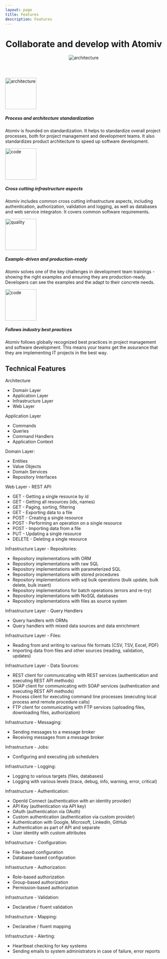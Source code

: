 ```yaml
---
layout: page
title: Features
description: Features
---
```



<!-- Banner -->
<header class="ov-banner">
    <div class="container">
        <!-- <div> -->
            <!-- How Atomiv simplifies complex projects / detangles -->
            <!-- helps teams coolaborate / commuincate / work together -->
            <!-- How Atomiv demystifies complex projects -->
            <!-- Collaborate and develop with Atomiv -->
            <!-- Atomiv helps you collaborate on and develop great IT projects -->
            <h1>Collaborate and develop with Atomiv</h1>
            <div class="d-flex justify-content-center">
                <figure class="figure-features">
                    <img height="" width="" src="{{ site.url }}/img/features/feat0.svg" alt="architecture"	class="img-fluid">
                </figure>
            </div>
        <!-- </div> -->
    </div>
</header>



<!-- Promo / Benefits -->
<article class="ov-benefits22">
    <div class="container">
        <!-- row 1 -->
        <div class="row ov-benefits-row ov-padding-row">
            <div class="col-12 col-md-4 order-md-1 col-img-12">
                <img height="100" width="100" src="{{ site.url }}/img/features/feat1b.svg" alt="architecture"
                class="img-fluid w-100 benefits-img">
            </div>
            <div class="col-12 col-md-8 order-md-0 col-text-1">
                <h5>Process and architecture standardization</h5>
                <p>Atomiv is founded on standardization. It helps to standardize overall project processes, both for project management and development teams. It also standardizes product architecture to speed up software development.  </p>
            </div>
        </div>
        <!-- row 2 -->
        <div class="row ov-benefits-row ov-padding-row">
            <div class="col-12 col-md-4 order-0 col-img-22">
                <img height="100" width="100" src="{{ site.url }}/img/features/feat2.svg" alt="code" class="img-fluid w-100 benefits-img">
            </div>
            <div class="col-12 col-md-8 order-1 col-text-2">
                <h5>Cross cutting infrastructure aspects</h5>
                <p>Atomiv includes common cross cutting infrastructure aspects, including authentication, authorization, validation and logging, as well as databases and web service integraton. It covers common software requirements.</p>
            </div>
        </div>				
        <!-- row 3 pb-0 -->
        <div class="row ov-benefits-row ov-padding-row">
            <div class="col-12 col-md-4 order-md-1 col-img-12">
                <img height="100" width="100" src="{{ site.url }}/img/features/feat3.svg" alt="quality" class="img-fluid w-100 benefits-img">
            </div>
            <div class="col-12 col-md-8 order-md-0 col-text-1">
                <h5>Example-driven and production-ready</h5>
                <p>Atomiv solves one of the key challenges in development team trainings - showing the right examples and ensuring they are production-ready. Developers can see the examples and the adapt to their concrete needs.</p>
            </div>
        </div>
        <!-- row 3 -->
        <div class="row ov-benefits-row ov-padding-row">
            <div class="col-12 col-md-4 order-0 col-img-22">
                <img height="100" width="100" src="{{ site.url }}/img/features/feat4.svg" alt="code" class="img-fluid w-100 benefits-img">
            </div>
            <div class="col-12 col-md-8 order-1 col-text-2">
                <h5>Follows industry best practices</h5>
                <p>Atomiv follows globally recognized best practices in project management and software development. This means your teams get the assurance that they are implementing IT projects in the best way.</p>
            </div>
        </div>
    </div> 
</article>


<h2>Technical Features</h2>

Architecture

* Domain Layer
* Application Layer
* Infrastructure Layer
* Web Layer

Application Layer

* Commands
* Queries
* Command Handlers
* Application Context

Domain Layer:

* Entities
* Value Objects
* Domain Services
* Repository Interfaces

Web Layer - REST API:

* GET - Getting a single resource by id
* GET - Getting all resources (ids, names)
* GET - Paging, sorting, filtering
* GET - Exporting data to a file
* POST - Creating a single resource
* POST - Performing an operation on a single resource
* POST - Importing data from a file
* PUT - Updating a single resource 
* DELETE - Deleting a single resource


Infrastructure Layer - Repositories:

* Repository implementations with ORM
* Repository implementations with raw SQL
* Repository implementations with parameterized SQL
* Repository implementations with stored procedures
* Repository implementations with sql bulk operations (bulk update, bulk delete, bulk insert)
* Repository implementations for batch operations (errors and re-try)
* Repository implementations with NoSQL databases
* Repository implementations with files as source system

Infrastructure Layer - Query Handlers

* Query handlers with ORMs
* Query handlers with mixed data sources and data enrichment

Infrastructure Layer - Files:

* Reading from and writing to various file formats (CSV, TSV, Excel, PDF)
* Importing data from files and other sources (reading, validation, updates)

Infrastructure Layer - Data Sources:

* REST client for communicating with REST services (authentication and executing REST API methods)
* SOAP client for communicating with SOAP services (authentication and executing REST API methods)
* Process client for executing command line processes (executing local process amd remote procedure calls)
* FTP client for communicating with FTP services (uploading files, downloading files, authorization)

Infrastructure - Messaging:

* Sending messages to a message broker
* Receiving messages from a message broker

Infrastructure - Jobs:

* Configuring and executing job schedulers

Infrastructure - Logging:

* Logging to various targets (files, databases)
* Logging with various levels (trace, debug, info, warning, error, critical)

Infrastructure - Authentication:

* OpenId Connect (authentication with an identity provider)
* API Key (authentication via API key)
* OAuth (authentication via OAuth)
* Custom authentication (authentication via custom provider)
* Authentication with Google, Microsoft, LinkedIn, GitHub
* Authentication as part of API and separate
* User identity with custom attributes

Infrastructure - Configuration:

* File-based configuration
* Database-based configuration

Infrastructure - Authorization:

* Role-based authorization
* Group-based authorization
* Permission-based authorization

Infrastructure - Validation:

* Declarative / fluent validation

Infrastructure - Mapping:

* Declarative / fluent mapping

Infrastructure - Alerting:

* Heartbeat checking for key systems
* Sending emails to system administrators in case of failure, error reports



<!--

Asynchronous Processing
Queues - Taking jobs
Producer-consumer pattern
This is useful for cases when we have a service and accept long-running requests

Push notifications - Notifying status
When job finishes, notify clients

-->


<!-- TODO: VC: Adding in details regarding the templates -->

<!--
TEMPLATES

These would be row-based, including title, paragraph and then a screencast, and it would also link to the menu items

Backend (screencast: installing and running template in Visual Studio, shows Swagger)
Frontend (screencast: installing and running template in Visual Studio Code, shows screen)
QA (screencast: installing and running template in Visual Studio, shows Test Explorer)
DevOps (future)
PM (future)
BA (future)
Process (screencast: viewing/downloading the templates for documents/process)
-->


